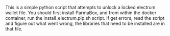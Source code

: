 This is a simple python script that attempts to unlock a locked electrum wallet file.
You should first install ParmaBox, and from within the docker container, run the
install_electrum.pip.sh script. If get errors, read the script and figure out
what went wrong, the libraries that need to be installed are in that file.